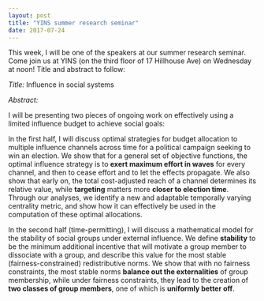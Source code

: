 ```yaml
---
layout: post
title: "YINS summer research seminar"
date: 2017-07-24
---
```

This week, I will be one of the speakers at our summer research seminar. Come join us at YINS (on the third floor of 17 Hillhouse Ave) on Wednesday at noon! Title and abstract to follow:

*Title:* Influence in social systems

*Abstract:*

I will be presenting two pieces of ongoing work on effectively using a limited influence budget to achieve social goals:

In the first half, I will discuss optimal strategies for budget allocation to multiple influence channels across time for a political campaign seeking to win an election. We show that for a general set of objective functions, the optimal influence strategy is to **exert maximum effort in waves** for every channel, and then to cease effort and to let the effects propagate. We also show that early on, the total cost-adjusted reach of a channel determines its relative value, while **targeting** matters more **closer to election time**. Through our analyses, we identify a new and adaptable temporally varying  centrality metric, and show how it can effectively be used in the computation of these optimal allocations.

In the second half (time-permitting), I will discuss  a mathematical model for the stability of social groups under external influence. We define **stability** to be the minimum additional incentive that will motivate a group member to dissociate with a group, and describe this value for the most stable (fairness-constrained) redistributive norms. We show that with no fairness constraints, the most stable norms **balance out the externalities** of group membership, while under fairness constraints, they lead to the creation of **two classes of group members**, one of which is **uniformly better off**.
